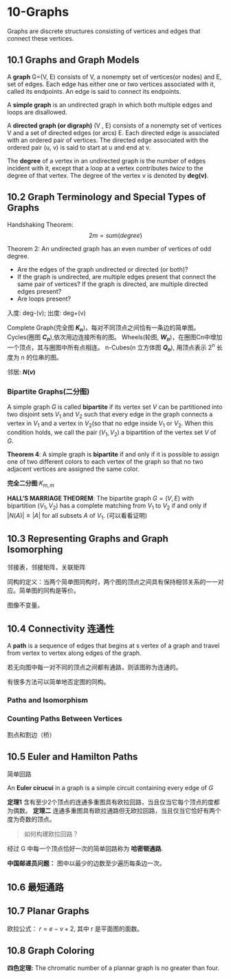 # 10-Graphs
Graphs are discrete structures consisting of vertices and edges that connect
these vertices.

## 10.1 Graphs and Graph Models
A **graph** G=(V, E) consists of V, a nonempty set of vertices(or nodes) and E, set
of edges. Each edge has either one or two vertices associated with it,
called its endpoints. An edge is said to connect its endpoints.

A **simple graph** is an undirected graph in which both multiple edges and loops
are disallowed.

A **directed graph (or digraph)** (V , E) consists of a nonempty set of vertices V
and a set of directed edges (or arcs) E. Each directed edge is associated with
an ordered pair of vertices. The directed edge associated with the ordered pair
(u, v) is said to start at u and end at v.

The **degree** of a vertex in an undirected graph is the number of edges incident
with it, except that a loop at a vertex contributes _twice_ to the degree of that
vertex. The degree of the vertex v is denoted by **deg(v)**.



## 10.2 Graph Terminology and Special Types of Graphs

Handshaking Theorem:
$$2m=sum(degree)$$

Theorem 2: An undirected graph has an even number of vertices of odd degree.
+ Are the edges of the graph undirected or directed (or both)?
+ If the graph is undirected, are multiple edges present that connect the same pair of vertices?
If the graph is directed, are multiple directed edges present?
+ Are loops present?

入度: deg-(v); 出度: deg+(v)

Complete Graph(完全图 **$K_n$**)，每对不同顶点之间恰有一条边的简单图。
Cycles(圈图 **$C_n$**),依次用边连接所有的图。
Wheels(轮图, **$W_n$**)，在圈图Cn中增加一个顶点，其与圈图中所有点相连。
n-Cubes(n 立方体图 **$Q_n$**), 用顶点表示 $2^n$ 长度为 n 的位串的图。

邻居: **$N(v)$**

### Bipartite Graphs(二分图)
A simple graph $G$ is called  **bipartite** if its vertex set $V$ can be
partitioned into two disjoint sets $V_1$ and $V_2$ such that every edge in the
graph connects a vertex in $V_1$ and a vertex in $V_2$(so that no edge inside
$V_1$ or $V_2$. When this condition holds, we call the pair $(V_1 , V_2 )$ a
bipartition of the vertex set $V$ of $G$.

**Theorem 4**:
A simple graph is **bipartite** if and only if it is possible to assign one of
two different colors to each vertex of the graph so that no two adjacent vertices
are assigned the same color.

**完全二分图**:$K_{m,m}$

**HALL’S MARRIAGE THEOREM**: The bipartite graph $G = (V , E)$ with bipartition
$(V_1 , V_2 )$ has a complete matching from $V_1$ to $V_2$ if and only if
$|N(A)| ≥ |A|$ for all subsets $A$ of $V_1$. (可以看看证明)

## 10.3 Representing Graphs and Graph Isomorphing
邻接表，邻接矩阵，关联矩阵

同构的定义：当两个简单图同构时，两个图的顶点之间具有保持相邻关系的一一对应。简单图的同构是等价。

图像不变量。

## 10.4 Connectivity 连通性

A **path** is a sequence of edges that begins at s vertex of a graph and travel
from vertex to vertex along edges of the graph.

若无向图中每一对不同的顶点之间都有通路，则该图称为连通的。

有很多方法可以简单地否定图的同构。
### Paths and Isomorphism

### Counting Paths Between Vertices

割点和割边（桥）

## 10.5 Euler and Hamilton Paths
简单回路

An **Euler cirucui** in a graph is a simple circuit containing every edge of $G$

**定理1** 含有至少2个顶点的连通多重图具有欧拉回路，当且仅当它每个顶点的度都为偶数。
**定理二** 连通多重图具有欧拉通路但无欧拉回路，当且仅当它恰好有两个度为奇数的顶点。

> 如何构建欧拉回路？

经过 G 中每一个顶点恰好一次的简单回路称为 **哈密顿通路**.

**中国邮递员问题：** 图中以最少的边数至少遍历每条边一次。

## 10.6 最短通路

## 10.7 Planar Graphs

欧拉公式： $r=e-v+2$, 其中 r 是平面图的面数。

## 10.8 Graph Coloring
**四色定理:** The chromatic number of a plannar graph is no greater than four.
